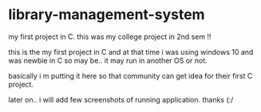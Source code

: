 # library-management-system

my first project in C. this was my college project in 2nd sem !!

this is the my first project in C and at that time i was using windows 10 and was newbie in C so may be.. it may run in another OS or not.

basically i m putting it here so that community can get idea for their first C project.

later on.. i will add few screenshots of running application. thanks (:/
